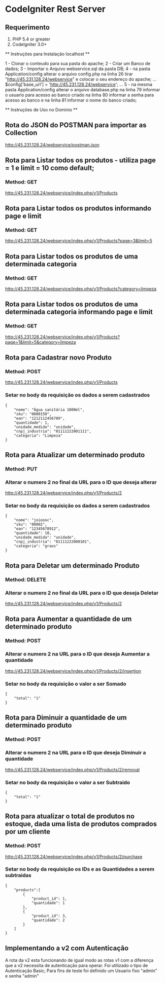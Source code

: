 # CodeIgniter Rest Server

## Requerimento

1. PHP 5.4 or greater
2. CodeIgniter 3.0+

** Instruções para Instalação localhost **

1 - Clonar o conteudo para sua pasta do apache;
2 - Criar um Banco de dados;
3 - Importar o Arquivo webservice.sql da pasta DB;
4 - na pasta Application/config alterar o arquivo config.php na linha 26 tirar "http://45.231.128.24/webservice" e colocar o seu endereço do apache;
...
	$config['base_url'] = 'http://45.231.128.24/webservice';
...
5 - na mesma pasta Application/config alterar o arquivo database.php na linha 79 informar o usuario para acesso ao banco criado na linha 80 informar a senha para acesso ao banco e na linha 81 informar o nome do banco criado;

** Instruções de Uso no Dominio **

## Rota do JSON do POSTMAN para importar as Collection

http://45.231.128.24/webservice/postman.json

## Rota para Listar todos os produtos - utiliza page = 1 e limit = 10 como default;
### Method: GET

http://45.231.128.24/webservice/index.php/v1/Products

## Rota para Listar todos os produtos informando page e limit
### Method: GET

http://45.231.128.24/webservice/index.php/v1/Products?page=3&limit=5

## Rota para Listar todos os produtos de uma determinada categoria
### Method: GET

http://45.231.128.24/webservice/index.php/v1/Products?category=limpeza

## Rota para Listar todos os produtos de uma determinada categoria informando page e limit
### Method: GET

http://45.231.128.24/webservice/index.php/v1/Products?page=1&limit=5&category=limpeza

## Rota para Cadastrar novo Produto
### Method: POST

http://45.231.128.24/webservice/index.php/v1/Products

### Setar no body da requisição os dados a serem cadastrados 
```
{
	"nome": "Água sanitária 1000ml",
	"sku": "0000150",
	"ean": "1212112456789",
	"quantidade": 1,
	"unidade_medida": "unidade",
	"cnpj_industria": "01111222001111",
	"categoria": "Limpeza"
}
```

## Rota para Atualizar um determinado produto
### Method: PUT
### Alterar o numero 2 no final da URL para o ID que deseja alterar

http://45.231.128.24/webservice/index.php/v1/Products/2

### Setar no body da requisição os dados a serem cadastrados 
```
{
	"nome": "joioooc",
	"sku": "00002",
	"ean": "12345678912",
	"quantidade": 10,
	"unidade_medida": "unidade",
	"cnpj_industria": "01111222000101",
	"categoria": "graos"
}
```

## Rota para Deletar um determinado Produto
### Method: DELETE
### Alterar o numero 2 no final da URL para o ID que deseja Deletar

http://45.231.128.24/webservice/index.php/v1/Products/2

## Rota para Aumentar a quantidade de um determinado produto
### Method: POST
### Alterar o numero 2 na URL para o ID que deseja Aumentar a quantidade

http://45.231.128.24/webservice/index.php/v1/Products/2/insertion

### Setar no body da requisição o valor a ser Somado 
```
{
	"total": "1"
}
```

## Rota para Diminuir a quantidade de um determinado produto
### Method: POST
### Alterar o numero 2 na URL para o ID que deseja Diminuir a quantidade

http://45.231.128.24/webservice/index.php/v1/Products/2/removal

### Setar no body da requisição o valor a ser Subtraido 
```
{
	"total": "1"
}
```

## Rota para atualizar o total de produtos no estoque, dada uma lista de produtos comprados por um cliente
### Method: POST

http://45.231.128.24/webservice/index.php/v1/Products/2/purchase

### Setar no body da requisição os IDs e as Quantidades a serem subtraidas
```
{
	"products":[
		{
			"product_id": 1,
			"quantidade": 1
		},
		{
			"product_id": 3,
			"quantidade": 2
		}
	]
}
```

## Implementando a v2 com Autenticação

A rota da v2 esta funcionando de igual modo as rotas v1 com a diferença que a v2 necessita de autenticação para operar.
Foi utilizado o tipo de Autenticação Basic;
Para fins de teste foi definido um Usuario fixo "admin" e senha "admin"
